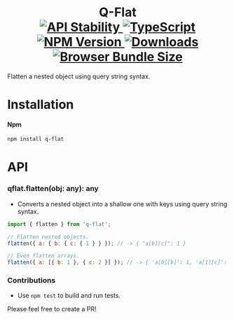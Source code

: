 <h1 align="center">
  <!-- Logo -->
  <br/>
  Q-Flat
	<br/>

  <!-- Stability -->
  <a href="https://nodejs.org/api/documentation.html#documentation_stability_index">
    <img src="https://img.shields.io/badge/stability-stable-brightgreen.svg" alt="API Stability"/>
  </a>
  <!-- TypeScript -->
  <a href="http://typescriptlang.org">
    <img src="https://img.shields.io/badge/%3C%2F%3E-typescript-blue.svg" alt="TypeScript"/>
  </a>
  <!-- NPM version -->
  <a href="https://npmjs.org/package/q-flat">
    <img src="https://img.shields.io/npm/v/q-flat.svg" alt="NPM Version"/>
  </a>
  <!-- Downloads -->
  <a href="https://npmjs.org/package/q-flat">
    <img src="https://img.shields.io/npm/dm/q-flat.svg" alt="Downloads"/>
  </a>
  <!-- Size -->
  <a href="https://npmjs.org/package/q-flat">
    <img src="https://img.shields.io/badge/size-472b-green.svg" alt="Browser Bundle Size"/>
  </a>
</h1>

Flatten a nested object using query string syntax.

# Installation

#### Npm
```console
npm install q-flat
```

# API

### qflat.flatten(obj: any): any

* Converts a nested object into a shallow one with keys using query string syntax.

```javascript
import { flatten } from 'q-flat';

// Flatten nested objects.
flatten({ a: { b: { c: { 1 } } }); // -> { "a[b][c]": 1 }

// Even flatten arrays.
flatten({ a: [{ b: 1 }, { c: 2 }] }); // -> { 'a[0][b]': 1, 'a[1][c]': 2 }
```

### Contributions

* Use `npm test` to build and run tests.

Please feel free to create a PR!
